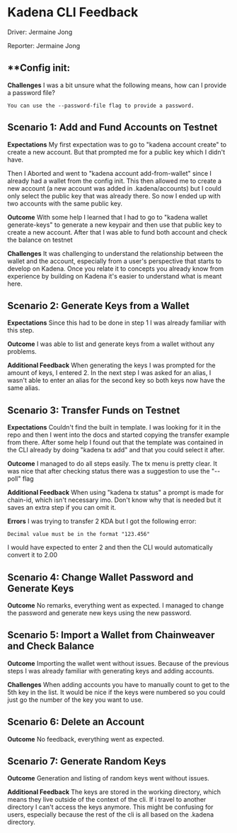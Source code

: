 # Kadena CLI Feedback

Driver: Jermaine Jong

Reporter: Jermaine Jong

## **Config init:

**Challenges**
I was a bit unsure what the following means, how can I provide a password file?

```
You can use the --password-file flag to provide a password.
```

## **Scenario 1: Add and Fund Accounts on Testnet**

**Expectations**
My first expectation was to go to "kadena account create" to create a new account. But that prompted me for a public key which I didn't have.

Then I Aborted and went to "kadena account add-from-wallet" since I already had a wallet from the config init.
This then allowed me to create a new account (a new account was added in .kadena/accounts) but I could only select the public key that was already there. So now I ended up with two accounts with the same public key.

**Outcome**
With some help I learned that I had to go to "kadena wallet generate-keys" to generate a new keypair and then use that public key to create a new account. After that I was able to fund both account and check the balance on testnet

**Challenges**
It was challenging to understand the relationship between the wallet and the account, especially from a user's perspective that starts to develop on Kadena. Once you relate it to concepts you already know from experience by building on Kadena it's easier to understand what is meant here.


## **Scenario 2: Generate Keys from a Wallet**

**Expectations**
Since this had to be done in step 1 I was already familiar with this step.

**Outcome**
I was able to list and generate keys from a wallet without any problems.

**Additional Feedback**
When generating the keys I was prompted for the amount of keys, I entered 2. In the next step I was asked for an alias, I wasn't able to enter an alias for the second key so both keys now have the same alias.


## **Scenario 3: Transfer Funds on Testnet**

**Expectations**
Couldn't find the built in template. I was looking for it in the repo and then I went into the docs and started copying the transfer example from there.  After some help I found out that the template was contained in the CLI already by doing "kadena tx add" and that you could select it after.

**Outcome**
I managed to do all steps easily. The tx menu is pretty clear. It was nice that after checking status there was a suggestion to use the "--poll" flag

**Additional Feedback**
When using "kadena tx status" a prompt is made for chain-id, which isn't necessary imo. Don't know why that is needed but it saves an extra step if you can omit it.

**Errors**
I was trying to transfer 2 KDA but I got the following error:
```
Decimal value must be in the format "123.456"
```
I would have expected to enter 2 and then the CLI would automatically convert it to 2.00


## **Scenario 4: Change Wallet Password and Generate Keys**

**Outcome**
No remarks, everything went as expected. I managed to change the password and generate new keys using the new password.


## **Scenario 5: Import a Wallet from Chainweaver and Check Balance**

**Outcome**
Importing the wallet went without issues.
Because of the previous steps I was already familiar with generating keys and adding accounts.

**Challenges**
When adding accounts you have to manually count to get to the 5th key in the list. It would be nice if the keys were numbered so you could just go the number of the key you want to use.


## **Scenario 6: Delete an Account**

**Outcome**
No feedback, everything went as expected.


## **Scenario 7: Generate Random Keys**

**Outcome**
Generation and listing of random keys went without issues.

**Additional Feedback**
The keys are stored in the working directory, which means they live outside of the context of the cli. If i travel to another directory I can't access the keys anymore. This might be confusing for users, especially because the rest of the cli is all based on the .kadena directory.
